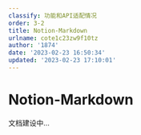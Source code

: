 ```yaml
---
classify: 功能和API适配情况
order: 3-2
title: Notion-Markdown
urlname: cote1c23zw9f10tz
author: '1874'
date: '2023-02-23 16:50:34'
updated: '2023-02-23 17:10:01'
---
```

# Notion-Markdown

文档建设中...
